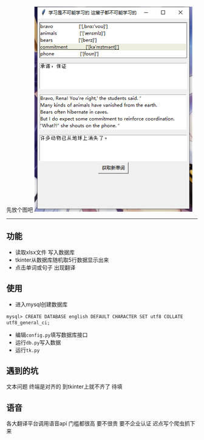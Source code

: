  
先放个图吧
![](/english_tool.png) 

***
## 功能
* 读取xlsx文件 写入数据库
* tkinter从数据库随机取5行数据显示出来
* 点击单词或句子 出现翻译

## 使用
* 进入mysql创建数据库
```
mysql> CREATE DATABASE english DEFAULT CHARACTER SET utf8 COLLATE utf8_general_ci;
```
* 编辑`config.py`填写数据库接口
* 运行`db.py`写入数据
* 运行`tk.py`
  
## 遇到的坑
文本问题
终端是对齐的 到tkinter上就不齐了 待填 

## 语音
各大翻译平台调用语音api 门槛都很高 要不很贵 要不企业认证
迟点写个爬虫抓下来


